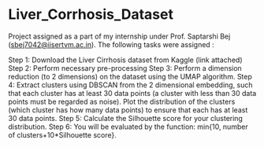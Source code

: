 # Liver_Corrhosis_Dataset

Project assigned as a part of my internship under Prof. Saptarshi Bej (sbej7042@iisertvm.ac.in). The following tasks were assigned :

Step 1: Download the Liver Cirrhosis dataset from Kaggle (link attached) Step 2: Perform necessary pre-processing Step 3: Perform a dimension reduction (to 2 dimensions) on the dataset using the UMAP algorithm. Step 4: Extract clusters using DBSCAN from the 2 dimensional embedding, such that each cluster has at least 30 data points (a cluster with less than 30 data points must be regarded as noise). Plot the distribution of the clusters (which cluster has how many data points) to ensure that each has at least 30 data points. Step 5: Calculate the Silhouette score for your clustering distribution. Step 6: You will be evaluated by the function: min{10, number of clusters+10*Silhouette score}.
